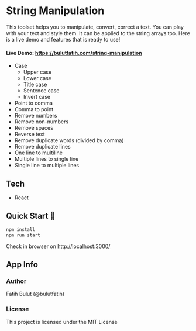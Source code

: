 # String Manipulation

This toolset helps you to manipulate, convert, correct a text. You can play with your text and style them. It can be applied to the string arrays too. Here is a live demo and features that is ready to use!

#### Live Demo: https://bulutfatih.com/string-manipulation

- Case
  - Upper case
  - Lower case
  - Title case
  - Sentence case
  - Invert case
- Point to comma
- Comma to point
- Remove numbers
- Remove non-numbers
- Remove spaces
- Reverse text
- Remove duplicate words (divided by comma)
- Remove duplicate lines
- One line to multiline
- Multiple lines to single line
- Single line to multiple lines

## Tech

- React

## Quick Start 🚀

```bash
npm install
npm run start
```

Check in browser on [http://localhost:3000/](http://localhost:3000/)

## App Info

### Author

Fatih Bulut (@bulutfatih)

### License

This project is licensed under the MIT License
